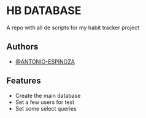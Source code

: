 # HB DATABASE 

A repo with all de scripts for my habit tracker project


## Authors

- [@ANTONIO-ESPINOZA](https://www.linkedin.com/in/bojorquez-dev/)


## Features

- Create the main database 
- Set a few users for test 
- Set some select queries


